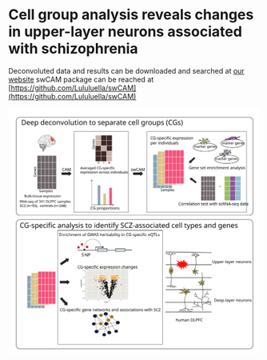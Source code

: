 # Cell group analysis reveals changes in upper-layer neurons associated with schizophrenia

Deconvoluted data and results can be downloaded and searched at [our website](http://lbpg.upstate.edu/module_search/)
swCAM package can be reached at [https://github.com/Lululuella/swCAM](https://github.com/Lululuella/swCAM)

![image](https://github.com/RujiaDai/CellSpecificAnalysis/blob/master/figures/figures1.svg)
